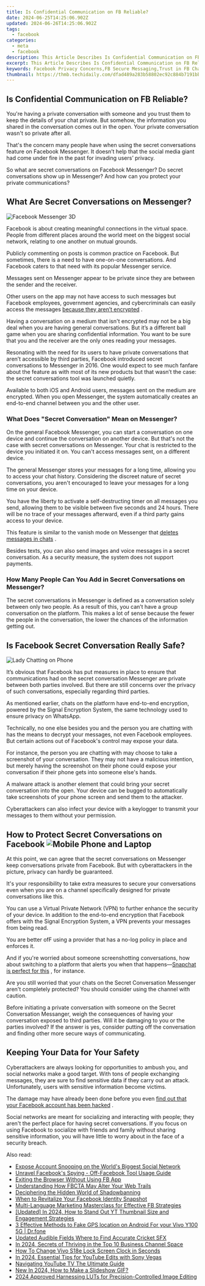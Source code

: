 ```yaml
---
title: Is Confidential Communication on FB Reliable?
date: 2024-06-25T14:25:06.902Z
updated: 2024-06-26T14:25:06.902Z
tags:
  - facebook
categories:
  - meta
  - facebook
description: This Article Describes Is Confidential Communication on FB Reliable?
excerpt: This Article Describes Is Confidential Communication on FB Reliable?
keywords: Facebook Privacy Concerns,FB Secure Messaging,Trust in FB Chats,Reliability of FB Commms,FB Confidentiality Issues,Effective FB Encryption,Assessing FB Message Security
thumbnail: https://thmb.techidaily.com/dfad489a283b58802ec92c884b7191bbab4a284ecb771027987a79177a9a76e0.jpg
---
```


## Is Confidential Communication on FB Reliable?

 You're having a private conversation with someone and you trust them to keep the details of your chat private. But somehow, the information you shared in the conversation comes out in the open. Your private conversation wasn't so private after all.

 That's the concern many people have when using the secret conversations feature on Facebook Messenger. It doesn’t help that the social media giant had come under fire in the past for invading users’ privacy.

 So what are secret conversations on Facebook Messenger? Do secret conversations show up in Messenger? And how can you protect your private communications?

## What Are Secret Conversations on Messenger?

![Facebook Messenger 3D](https://static1.makeuseofimages.com/wordpress/wp-content/uploads/2021/08/facebook-messenger-3d.jpg)

 Facebook is about creating meaningful connections in the virtual space. People from different places around the world meet on the biggest social network, relating to one another on mutual grounds.

 Publicly commenting on posts is common practice on Facebook. But sometimes, there is a need to have one-on-one conversations. And Facebook caters to that need with its popular Messenger service.

 Messages sent on Messenger appear to be private since they are between the sender and the receiver.

 Other users on the app may not have access to such messages but Facebook employees, government agencies, and cybercriminals can easily access the messages [because they aren’t encrypted](https://www.makeuseof.com/why-arent-facebook-messenger-chats-encrypted/) .

 Having a conversation on a medium that isn't encrypted may not be a big deal when you are having general conversations. But it’s a different ball game when you are sharing confidential information. You want to be sure that you and the receiver are the only ones reading your messages.

 Resonating with the need for its users to have private conversations that aren’t accessible by third parties, Facebook introduced secret conversations to Messenger in 2016\. One would expect to see much fanfare about the feature as with most of its new products but that wasn’t the case: the secret conversations tool was launched quietly.

 Available to both iOS and Android users, messages sent on the medium are encrypted. When you open Messenger, the system automatically creates an end-to-end channel between you and the other user.

### What Does "Secret Conversation" Mean on Messenger?

 On the general Facebook Messenger, you can start a conversation on one device and continue the conversation on another device. But that's not the case with secret conversations on Messenger. Your chat is restricted to the device you initiated it on. You can't access messages sent, on a different device.

 The general Messenger stores your messages for a long time, allowing you to access your chat history. Considering the discreet nature of secret conversations, you aren't encouraged to leave your messages for a long time on your device.

 You have the liberty to activate a self-destructing timer on all messages you send, allowing them to be visible between five seconds and 24 hours. There will be no trace of your messages afterward, even if a third party gains access to your device.

 This feature is similar to the vanish mode on Messenger that [deletes messages in chats](https://www.makeuseof.com/what-is-vanish-mode-on-facebook-messenger/) .

 Besides texts, you can also send images and voice messages in a secret conversation. As a security measure, the system does not support payments.

### How Many People Can You Add in Secret Conversations on Messenger?

 The secret conversations in Messenger is defined as a conversation solely between only two people. As a result of this, you can’t have a group conversation on the platform. This makes a lot of sense because the fewer the people in the conversation, the lower the chances of the information getting out.

## Is Facebook Secret Conversation Really Safe?

![Lady Chatting on Phone](https://static1.makeuseofimages.com/wordpress/wp-content/uploads/2021/08/lady-chatting-on-phone.jpg)

 It’s obvious that Facebook has put measures in place to ensure that communications had on the secret conversation Messenger are private between both parties involved. But there are still concerns over the privacy of such conversations, especially regarding third parties.

 As mentioned earlier, chats on the platform have end-to-end encryption, powered by the Signal Encryption System, the same technology used to ensure privacy on WhatsApp.

 Technically, no one else besides you and the person you are chatting with has the means to decrypt your messages, not even Facebook employees. But certain actions out of Facebook's control may expose your data.

 For instance, the person you are chatting with may choose to take a screenshot of your conversation. They may not have a malicious intention, but merely having the screenshot on their phone could expose your conversation if their phone gets into someone else's hands.

 A malware attack is another element that could bring your secret conversation into the open. Your device can be bugged to automatically take screenshots of your phone screen and send them to the attacker.

 Cyberattackers can also infect your device with a keylogger to transmit your messages to them without your permission.

## How to Protect Secret Conversations on Facebook ![Mobile Phone and Laptop](https://static1.makeuseofimages.com/wordpress/wp-content/uploads/2021/08/mobile-phone-and-laptop.jpg)

 At this point, we can agree that the secret conversations on Messenger keep conversations private from Facebook. But with cyberattackers in the picture, privacy can hardly be guaranteed.

 It's your responsibility to take extra measures to secure your conversations even when you are on a channel specifically designed for private conversations like this.

 You can use a Virtual Private Network (VPN) to further enhance the security of your device. In addition to the end-to-end encryption that Facebook offers with the Signal Encryption System, a VPN prevents your messages from being read.

 You are better ofF using a provider that has a no-log policy in place and enforces it.

 And if you're worried about someone screenshotting conversations, how about switching to a platform that alerts you when that happens—[Snapchat is perfect for this](https://www.makeuseof.com/tag/how-to-take-snapchat-screenshots-without-them-knowing/) , for instance.

 Are you still worried that your chats on the Secret Conversation Messenger aren't completely protected? You should consider using the channel with caution.

 Before initiating a private conversation with someone on the Secret Conversation Messanger, weigh the consequences of having your conversation exposed to third parties. Will it be damaging to you or the parties involved? If the answer is yes, consider putting off the conversation and finding other more secure ways of communicating.

## Keeping Your Data for Your Safety

 Cyberattackers are always looking for opportunities to ambush you, and social networks make a good target. With tons of people exchanging messages, they are sure to find sensitive data if they carry out an attack. Unfortunately, users with sensitive information become victims.

 The damage may have already been done before you even [find out that your Facebook account has been hacked](https://www.makeuseof.com/tag/how-to-find-out-if-your-facebook-account-has-been-hacked/) .

 Social networks are meant for socializing and interacting with people; they aren't the perfect place for having secret conversations. If you focus on using Facebook to socialize with friends and family without sharing sensitive information, you will have little to worry about in the face of a security breach.


<ins class="adsbygoogle"
     style="display:block"
     data-ad-format="autorelaxed"
     data-ad-client="ca-pub-7571918770474297"
     data-ad-slot="1223367746"></ins>



<ins class="adsbygoogle"
     style="display:block"
     data-ad-client="ca-pub-7571918770474297"
     data-ad-slot="8358498916"
     data-ad-format="auto"
     data-full-width-responsive="true"></ins>

<span class="atpl-alsoreadstyle">Also read:</span>
<div><ul>
<li><a href="https://facebook.techidaily.com/expose-account-snooping-on-the-worlds-biggest-social-network/"><u>Expose Account Snooping on the World's Biggest Social Network</u></a></li>
<li><a href="https://facebook.techidaily.com/unravel-facebooks-spying-off-facebook-tool-usage-guide/"><u>Unravel Facebook's Spying - Off-Facebook Tool Usage Guide</u></a></li>
<li><a href="https://facebook.techidaily.com/exiting-the-browser-without-using-fb-app/"><u>Exiting the Browser Without Using FB App</u></a></li>
<li><a href="https://facebook.techidaily.com/understanding-how-fbcta-may-alter-your-web-trails/"><u>Understanding How FBCTA May Alter Your Web Trails</u></a></li>
<li><a href="https://facebook.techidaily.com/deciphering-the-hidden-world-of-shadowbanning/"><u>Deciphering the Hidden World of Shadowbanning</u></a></li>
<li><a href="https://facebook.techidaily.com/when-to-revitalize-your-facebook-identity-snapshot/"><u>When to Revitalize Your Facebook Identity Snapshot</u></a></li>
<li><a href="https://facebook.techidaily.com/multi-language-marketing-masterclass-for-effective-fb-strategies/"><u>Multi-Language Marketing Masterclass for Effective FB Strategies</u></a></li>
<li><a href="https://eaxpv-info.techidaily.com/updated-in-2024-how-to-stand-out-yt-thumbnail-size-and-engagement-strategies/"><u>[Updated] In 2024, How to Stand Out  YT Thumbnail Size and Engagement Strategies</u></a></li>
<li><a href="https://android-location.techidaily.com/3-effective-methods-to-fake-gps-location-on-android-for-your-vivo-y100-5g-drfone-by-drfone-virtual/"><u>3 Effective Methods to Fake GPS location on Android For your Vivo Y100 5G | Dr.fone</u></a></li>
<li><a href="https://audio-shaping.techidaily.com/updated-audible-fields-where-to-find-accurate-cricket-sfx/"><u>Updated Audible Fields Where to Find Accurate Cricket SFX</u></a></li>
<li><a href="https://youtube-stream.techidaily.com/in-2024-secrets-of-thriving-in-the-top-10-business-channel-space/"><u>In 2024, Secrets of Thriving in the Top 10 Business Channel Space</u></a></li>
<li><a href="https://unlock-android.techidaily.com/how-to-change-vivo-s18e-lock-screen-clock-in-seconds-by-drfone-android/"><u>How To Change Vivo S18e Lock Screen Clock in Seconds</u></a></li>
<li><a href="https://youtube-clips.techidaily.com/in-2024-essential-tips-for-youtube-edits-with-sony-vegas/"><u>In 2024, Essential Tips for YouTube Edits with Sony Vegas</u></a></li>
<li><a href="https://youtube-videos.techidaily.com/navigating-youtube-tv-the-ultimate-guide/"><u>Navigating YouTube TV  The Ultimate Guide</u></a></li>
<li><a href="https://ai-editing-video.techidaily.com/new-in-2024-how-to-make-a-slideshow-gif/"><u>New In 2024, How to Make a Slideshow GIF?</u></a></li>
<li><a href="https://some-techniques.techidaily.com/2024-approved-harnessing-luts-for-precision-controlled-image-editing/"><u>2024 Approved  Harnessing LUTs for Precision-Controlled Image Editing</u></a></li>
</ul></div>
